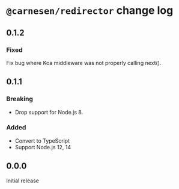 # `@carnesen/redirector` change log
## 0.1.2
### Fixed
Fix bug where Koa middleware was not properly calling next().
## 0.1.1
### Breaking
- Drop support for Node.js 8.
### Added
- Convert to TypeScript
- Support Node.js 12, 14

## 0.0.0
Initial release